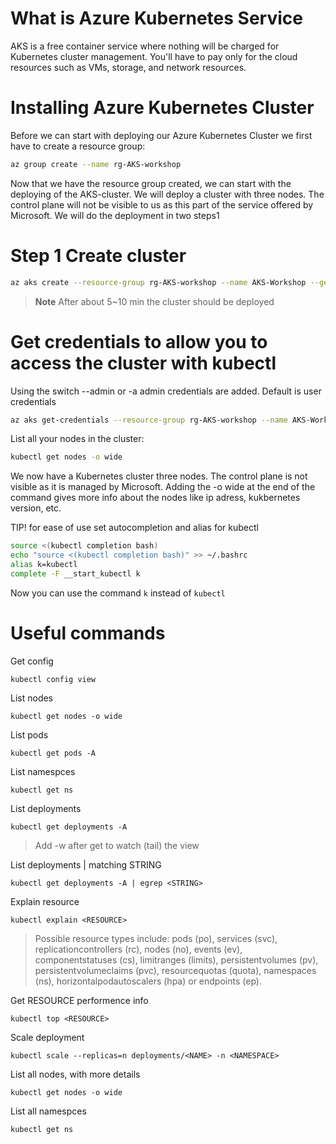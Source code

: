 # What is Azure Kubernetes Service

AKS is a free container service where nothing will be charged for Kubernetes cluster management. You'll have to pay only for the cloud resources such as VMs, storage, and network resources.

# Installing Azure Kubernetes Cluster


Before we can start with deploying our Azure Kubernetes Cluster we first have to create a resource group:

```bash
az group create --name rg-AKS-workshop
```

Now that we have the resource group created, we can start with the deploying of the AKS-cluster. We will deploy a cluster with three nodes. The control plane will not be visible to us as this part of the service offered by Microsoft. We will do the deployment in two steps1

# Step 1 Create cluster

```bash
az aks create --resource-group rg-AKS-workshop --name AKS-Workshop --generate-ssh-keys 
````

> **Note**
> After about 5~10 min the cluster should be deployed


# Get credentials to allow you to access the cluster with kubectl
Using the switch --admin or -a admin credentials are added. Default is user credentials

```bash
az aks get-credentials --resource-group rg-AKS-workshop --name AKS-Workshop --admin
````


List all your nodes in the cluster:

```bash
kubectl get nodes -o wide
```

We now have a Kubernetes cluster three nodes. The control plane is not visible as it is managed by Microsoft. Adding the -o wide at the end of the command gives  more info about the nodes like ip adress, kukbernetes version, etc.

TIP! for ease of use set autocompletion and alias for kubectl

```bash
source <(kubectl completion bash)
echo "source <(kubectl completion bash)" >> ~/.bashrc
alias k=kubectl
complete -F __start_kubectl k
```

Now you can use the command `k` instead of `kubectl`



# Useful commands

Get config
```
kubectl config view
```

List nodes
```
kubectl get nodes -o wide
```

List pods
```
kubectl get pods -A
```

List namespces

```
kubectl get ns
```



List deployments

```
kubectl get deployments -A
```
>Add -w  after get to watch (tail) the view

List deployments | matching STRING

```
kubectl get deployments -A | egrep <STRING> 
```

Explain resource

```
kubectl explain <RESOURCE>
```
> Possible resource types include: pods (po), services (svc), replicationcontrollers (rc), nodes (no), events (ev), componentstatuses (cs), limitranges (limits), persistentvolumes (pv), persistentvolumeclaims (pvc), resourcequotas (quota), namespaces (ns), horizontalpodautoscalers (hpa) or endpoints (ep).

Get RESOURCE performence info 

```
kubectl top <RESOURCE>
```

Scale deployment

```
kubectl scale --replicas=n deployments/<NAME> -n <NAMESPACE>
```

List all nodes, with more details

```
kubectl get nodes -o wide
```

List all namespces

```
kubectl get ns
```
